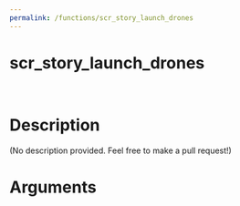 ```yaml
---
permalink: /functions/scr_story_launch_drones
---
```

# scr_story_launch_drones  
&nbsp;  
# Description  
(No description provided. Feel free to make a pull request!) 
&nbsp;  
# Arguments


